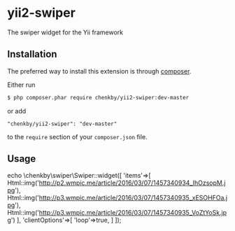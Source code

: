 # yii2-swiper
The swiper widget for the Yii framework
## Installation

The preferred way to install this extension is through [composer](http://getcomposer.org/download/).

Either run

```bash
$ php composer.phar require chenkby/yii2-swiper:dev-master
```

or add

```
"chenkby/yii2-swiper": "dev-master"
```

to the `require` section of your `composer.json` file.
## Usage
echo \chenkby\swiper\Swiper::widget([
    'items'=>[
        Html::img('http://p2.wmpic.me/article/2016/03/07/1457340934_IhOzsopM.jpg'),
        Html::img('http://p3.wmpic.me/article/2016/03/07/1457340935_xESOHFOa.jpg'),
        Html::img('http://p3.wmpic.me/article/2016/03/07/1457340935_VoZtYoSk.jpg')
    ],
    'clientOptions'=>[
        'loop'=>true,
    ]
]);
